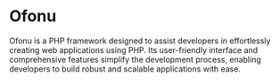 # Ofonu
Ofonu is a PHP framework designed to assist developers in effortlessly creating web applications using PHP. Its user-friendly interface and comprehensive features simplify the development process, enabling developers to build robust and scalable applications with ease.